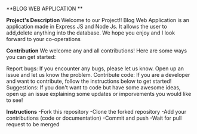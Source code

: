 **BLOG WEB APPLICATION
**
  
**Project's Description**
  Welcome to our Project!!
  Blog Web Application is an application made in Express JS and Node Js. It allows the user to add,delete anything into the database.
  We hope you enjoy and I look forward to your co-operations
  
  **Contribution**
  We welcome any and all contributions! Here are some ways you can get started:

  Report bugs: If you encounter any bugs, please let us know. Open up an issue and let us know the problem.
  Contribute code: If you are a developer and want to contribute, follow the instructions below to get started!
  Suggestions: If you don't want to code but have some awesome ideas, open up an issue explaining some updates or imporvements you would like to see!

  **Instructions**
  -Fork this repository
  -Clone the forked repository
  -Add your contributions (code or documentation)
  -Commit and push
  -Wait for pull request to be merged


